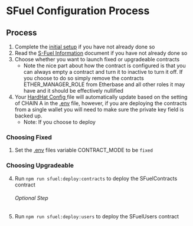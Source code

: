 # SFuel Configuration Process

## Process

1. Complete the [initial setup](./InitialConfigurationProcess.md) if you have not already done so
2. Read the [S-Fuel Information](./SFuel.md) document if you have not already done so
3. Choose whether you want to launch fixed or upgradeable contracts
    - Note the nice part about how the contract is configured is that you can always empty a contract and turn it to inactive to turn it off. If you choose to do so simply remove the contracts ETHER_MANAGER_ROLE from Etherbase and all other roles it may have and it should be effectively nullified
4. Your [HardHat Config ](../hardhat.config.js) file will automatically update based on the setting of CHAIN A in the [.env](../env) file, however, if you are deploying the contracts from a single wallet you will need to make sure the private key field is backed up. 
   - Note: If you choose to deploy 

### Choosing Fixed
   1. Set the [.env](../.env) files variable CONTRACT_MODE to be ```fixed```
### Choosing Upgradeable

   4. Run ```npm run sfuel:deploy:contracts``` to deploy the SFuelContracts contract

      ###### Optional Step

   5. Run ```npm run sfuel:deploy:users``` to deploy the SFuelUsers contract